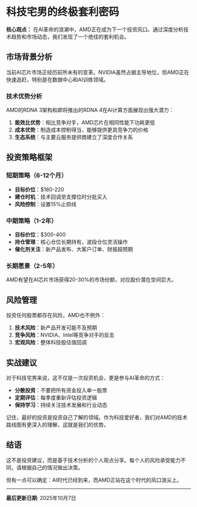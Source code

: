 # 科技宅男的终极套利密码

**核心观点：** 在AI革命的浪潮中，AMD正在成为下一个投资风口。通过深度分析技术趋势和市场动态，我们发现了一个绝佳的套利机会。

## 市场背景分析

当前AI芯片市场正经历前所未有的变革。NVIDIA虽然占据主导地位，但AMD正在快速追赶，特别是在数据中心和AI训练领域。

### 技术优势分析

AMD的RDNA 3架构和即将推出的RDNA 4在AI计算方面展现出强大潜力：

1. **能效比优势**：相比竞争对手，AMD芯片在相同性能下功耗更低
2. **成本优势**：制造成本控制得当，能够提供更具竞争力的价格
3. **生态系统**：与主要云服务提供商建立了深度合作关系

## 投资策略框架

### 短期策略（6-12个月）

- **目标价位**：$180-220
- **建仓时机**：技术回调至支撑位时分批买入
- **风险控制**：设置15%止损线

### 中期策略（1-2年）

- **目标价位**：$300-400
- **持仓管理**：核心仓位长期持有，波段仓位灵活操作
- **催化剂关注**：新产品发布、大客户订单、财报超预期

### 长期愿景（2-5年）

AMD有望在AI芯片市场获得20-30%的市场份额，对应股价潜在空间巨大。

## 风险管理

投资任何股票都存在风险，AMD也不例外：

1. **技术风险**：新产品开发可能不及预期
2. **竞争风险**：NVIDIA、Intel等竞争对手的反击
3. **宏观风险**：整体科技股估值回调

## 实战建议

对于科技宅男来说，这不仅是一次投资机会，更是参与AI革命的方式：

- **分散投资**：不要把所有资金投入单一股票
- **定期评估**：每季度重新评估投资逻辑
- **保持学习**：持续关注技术发展和行业动态

记住，最好的投资是投资自己了解的领域。作为科技爱好者，我们对AMD的技术路线图有更深入的理解，这就是我们的优势。

## 结语

这不是投资建议，而是基于技术分析的个人观点分享。每个人的风险承受能力不同，请根据自己的情况做出决策。

但有一点可以确定：AI时代已经到来，而AMD正站在这个时代的风口浪尖上。

---
**最后更新日期**: 2025年10月7日